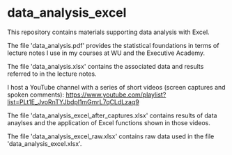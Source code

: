 # data_analysis_excel

This repository contains materials supporting data analysis with Excel. 

The file 'data_analysis.pdf' provides the statistical foundations in terms of lecture notes I use in my courses at WU and the Executive Academy.

The file 'data_analysis.xlsx' contains the associated data and results referred to in the lecture notes.

I host a YouTube channel with a series of short videos (screen captures and spoken comments): https://www.youtube.com/playlist?list=PLt1E_JvoRnTYJbdpl1mGmrL7qCLdLzaq9 

The file 'data_analysis_excel_after_captures.xlsx' contains results of data anaylses and the application of Excel functions shown in those videos. 

The file 'data_analysis_excel_raw.xlsx' contains raw data used in the file 'data_analysis_excel.xlsx'.
